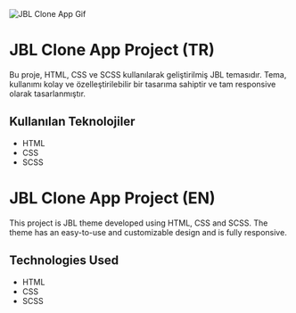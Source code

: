 <img src="./assets/img/animation.gif" alt="JBL Clone App Gif">

# JBL Clone App Project (TR)

Bu proje, HTML, CSS ve SCSS kullanılarak geliştirilmiş JBL temasıdır. Tema, kullanımı kolay ve özelleştirilebilir bir tasarıma sahiptir ve tam responsive olarak tasarlanmıştır.

## Kullanılan Teknolojiler

- HTML
- CSS
- SCSS

# JBL Clone App Project (EN)

This project is JBL theme developed using HTML, CSS and SCSS. The theme has an easy-to-use and customizable design and is fully responsive.

## Technologies Used

- HTML
- CSS
- SCSS